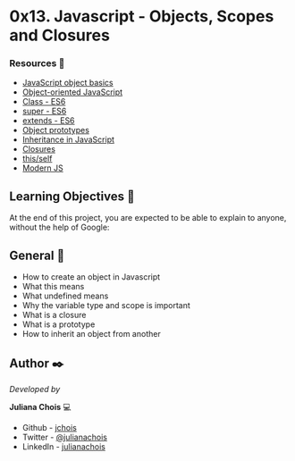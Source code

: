 # 0x13. Javascript - Objects, Scopes and Closures

### Resources 🔧

- [JavaScript object basics](https://intranet.hbtn.io/rltoken/OJ4pU6uHwfCrAclbZsk_Hg)
- [Object-oriented JavaScript](https://intranet.hbtn.io/rltoken/Uqv-UMsBUpHWQZXBf5fn0g)
- [Class - ES6](https://intranet.hbtn.io/rltoken/zMWxOmGWEsOCldCKeDswCA)
- [super - ES6](https://intranet.hbtn.io/rltoken/DTMKogwFYEgUnpLrNvTcfQ)
- [extends - ES6](https://intranet.hbtn.io/rltoken/fh2JHfNNa-HLnmfSdOo9TA)
- [Object prototypes](https://intranet.hbtn.io/rltoken/lrlwnQMM82RimJJcfLao5w)
- [Inheritance in JavaScript](https://intranet.hbtn.io/rltoken/LDpXxzBrdmmXAHoNrWwLxg)
- [Closures](https://intranet.hbtn.io/rltoken/qDa7F8060Jlhe3DZZitY4A)
- [this/self](https://intranet.hbtn.io/rltoken/ockP7FQKKmTRvfeAHw-XSw)
- [Modern JS](https://intranet.hbtn.io/rltoken/22mdHf9KeFhRQrLP-e1hPw)

## Learning Objectives 📖

At the end of this project, you are expected to be able to explain to anyone, without the help of Google:

## General 📌

- How to create an object in Javascript
- What this means
- What undefined means
- Why the variable type and scope is important
- What is a closure
- What is a prototype
- How to inherit an object from another

## Author ✒️

_Developed by_

**Juliana Chois** :computer:

- Github - [jchois](https://github.com/jchois)
- Twitter - [@julianachois](https://twitter.com/julianachois)
- LinkedIn - [julianachois](https://www.linkedin.com/in/julianachois/)
